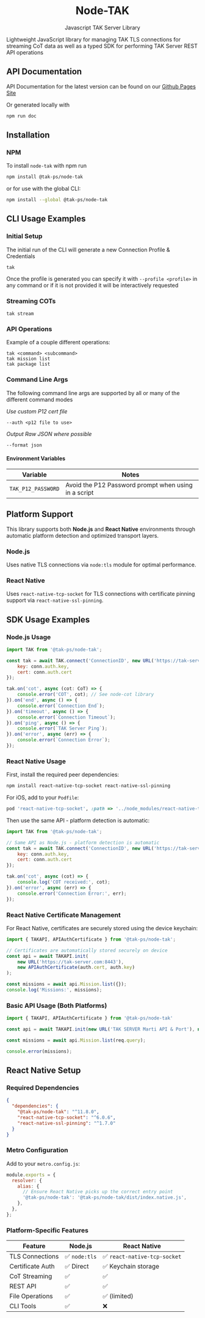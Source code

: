 <h1 align=center>Node-TAK</h1>
<p align=center>Javascript TAK Server Library</p>

Lightweight JavaScript library for managing TAK TLS connections for streaming CoT data
as well as a typed SDK for performing TAK Server REST API operations

## API Documentation

API Documentation for the latest version can be found on our [Github Pages Site](https://dfpc-coe.github.io/node-tak/)

Or generated locally with

```sh
npm run doc

```

## Installation

### NPM

To install `node-tak` with npm run

```bash
npm install @tak-ps/node-tak
```

or for use with the global CLI:

```bash
npm install --global @tak-ps/node-tak
```

## CLI Usage Examples

### Initial Setup

The initial run of the CLI will generate a new Connection Profile & Credentials

```
tak
```

Once the profile is generated you can specify it with `--profile <profile>` in any command
or if it is not provided it will be interactively requested

### Streaming COTs

```
tak stream
```

### API Operations

Example of a couple different operations:

```
tak <command> <subcommand>
tak mission list
tak package list
```

### Command Line Args

The following command line args are supported by all or many
of the different command modes

_Use custom P12 cert file_

```
--auth <p12 file to use>
```

_Output Raw JSON where possible_

```
--format json
```

#### Environment Variables

| Variable | Notes |
| -------- | ----- |
| `TAK_P12_PASSWORD` | Avoid the P12 Password prompt when using in a script |

## Platform Support

This library supports both **Node.js** and **React Native** environments through automatic platform detection and optimized transport layers.

### Node.js
Uses native TLS connections via `node:tls` module for optimal performance.

### React Native
Uses `react-native-tcp-socket` for TLS connections with certificate pinning support via `react-native-ssl-pinning`.

## SDK Usage Examples

### Node.js Usage

```js
import TAK from '@tak-ps/node-tak';

const tak = await TAK.connect('ConnectionID', new URL('https://tak-server.com:8089'), {
    key: conn.auth.key,
    cert: conn.auth.cert
});

tak.on('cot', async (cot: CoT) => {
    console.error('COT', cot); // See node-cot library
}).on('end', async () => {
    console.error(`Connection End`);
}).on('timeout', async () => {
    console.error(`Connection Timeout`);
}).on('ping', async () => {
    console.error(`TAK Server Ping`);
}).on('error', async (err) => {
    console.error(`Connection Error`);
});
```

### React Native Usage

First, install the required peer dependencies:

```bash
npm install react-native-tcp-socket react-native-ssl-pinning
```

For iOS, add to your `Podfile`:
```ruby
pod 'react-native-tcp-socket', :path => '../node_modules/react-native-tcp-socket'
```

Then use the same API - platform detection is automatic:

```js
import TAK from '@tak-ps/node-tak';

// Same API as Node.js - platform detection is automatic
const tak = await TAK.connect('ConnectionID', new URL('https://tak-server.com:8089'), {
    key: conn.auth.key,
    cert: conn.auth.cert
});

tak.on('cot', async (cot) => {
    console.log('COT received:', cot);
}).on('error', async (err) => {
    console.error('Connection Error:', err);
});
```

### React Native Certificate Management

For React Native, certificates are securely stored using the device keychain:

```js
import { TAKAPI, APIAuthCertificate } from '@tak-ps/node-tak';

// Certificates are automatically stored securely on device
const api = await TAKAPI.init(
    new URL('https://tak-server.com:8443'), 
    new APIAuthCertificate(auth.cert, auth.key)
);

const missions = await api.Mission.list({});
console.log('Missions:', missions);
```

### Basic API Usage (Both Platforms)

```js
import { TAKAPI, APIAuthCertificate } from '@tak-ps/node-tak'

const api = await TAKAPI.init(new URL('TAK SERVER Marti API & Port'), new APIAuthCertificate(auth.cert, auth.key));

const missions = await api.Mission.list(req.query);

console.error(missions);
```

## React Native Setup

### Required Dependencies

```json
{
  "dependencies": {
    "@tak-ps/node-tak": "^11.8.0",
    "react-native-tcp-socket": "^6.0.6",
    "react-native-ssl-pinning": "^1.7.0"
  }
}
```

### Metro Configuration

Add to your `metro.config.js`:

```js
module.exports = {
  resolver: {
    alias: {
      // Ensure React Native picks up the correct entry point
      '@tak-ps/node-tak': '@tak-ps/node-tak/dist/index.native.js',
    },
  },
};
```

### Platform-Specific Features

| Feature | Node.js | React Native |
|---------|---------|--------------|
| TLS Connections | ✅ `node:tls` | ✅ `react-native-tcp-socket` |
| Certificate Auth | ✅ Direct | ✅ Keychain storage |
| CoT Streaming | ✅ | ✅ |
| REST API | ✅ | ✅ |
| File Operations | ✅ | ✅ (limited) |
| CLI Tools | ✅ | ❌ |
